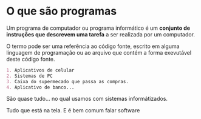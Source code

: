 # **O que são programas**

Um programa de computador ou programa informático é um **conjunto de instruções que descrevem uma tarefa** a ser realizada por um computador.

O termo pode ser uma referência ao código fonte, escrito em alguma linguagem de programação ou ao arquivo que contém a forma exevutável deste código fonte.

```markdown
1. Aplicativos de celular
2. Sistemas de PC
3. Caixa do supermecado que passa as compras.
4. Aplicativo de banco...
```

São quase tudo... no qual usamos com sistemas informátizados.

Tudo que está na tela. E é bem comum falar software